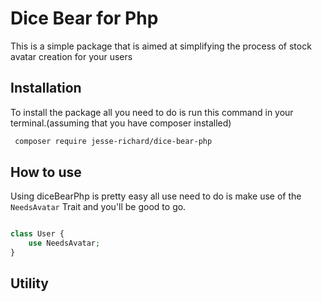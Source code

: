 
# Dice Bear for Php

This is a simple package that is aimed at simplifying the process of stock avatar creation for your users 


## Installation

To install the package all you need to do is run this command in your terminal.(assuming that you have composer installed)
```bash
 composer require jesse-richard/dice-bear-php
```




## How to use
Using diceBearPhp is pretty easy all use need to do is make use of the `NeedsAvatar` Trait and you'll be good to go.

```php

class User {
    use NeedsAvatar;
}

```
## Utility
